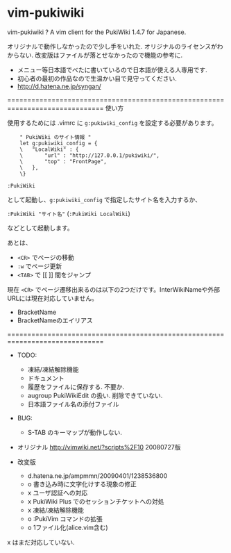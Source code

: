 vim-pukiwiki
============

vim-pukiwiki ? A vim client for the PukiWiki 1.4.7 for Japanese.

オリジナルで動作しなかったので少し手をいれた.
オリジナルのライセンスがわからない.
改変版はファイルが落とせなかったので機能の参考に.

- メニュー等日本語でべたに書いているので日本語が使える人専用です.
- 初心者の最初の作品なので生温かい目で見守ってください.
- http://d.hatena.ne.jp/syngan/

==============================================================================
使い方

使用するためには .vimrc に `g:pukiwiki_config` を設定する必要があります。

```vim
	" PukiWiki のサイト情報 "
	let g:pukiwiki_config = {
	\	"LocalWiki" : {
	\		"url" : "http://127.0.0.1/pukiwiki/",
	\		"top" : "FrontPage",
	\	},
	\}
```

`:PukiWiki`

として起動し、`g:pukiwiki_config` で指定したサイト名を入力するか、

`:PukiWiki "サイト名"`
(`:PukiWiki LocalWiki`)

などとして起動します。

あとは、
- `<CR>` でページの移動
- `:w` でページ更新
- `<TAB>` で [[ ]] 間をジャンプ

現在 `<CR>` でページ遷移出来るのは以下の2つだけです。InterWikiNameや外部URLには現在対応していません。
- BracketName
- BracketNameのエイリアス


==============================================================================

* TODO:
  - 凍結/凍結解除機能
  - ドキュメント
  - 履歴をファイルに保存する. 不要か.
  - augroup PukiWikiEdit の扱い. 削除できていない.
  - 日本語ファイル名の添付ファイル

* BUG:
  - S-TAB のキーマップが動作しない.

* オリジナル
  http://vimwiki.net/?scripts%2F10
  20080727版

* 改変版
  - d.hatena.ne.jp/ampmmn/20090401/1238536800
  - o 書き込み時に文字化けする現象の修正
  - x ユーザ認証への対応
  - x PukiWiki Plus でのセッションチケットへの対処
  - x 凍結/凍結解除機能
  - o :PukiVim コマンドの拡張
  - o 1ファイル化(alice.vim含む)

x はまだ対応していない.



